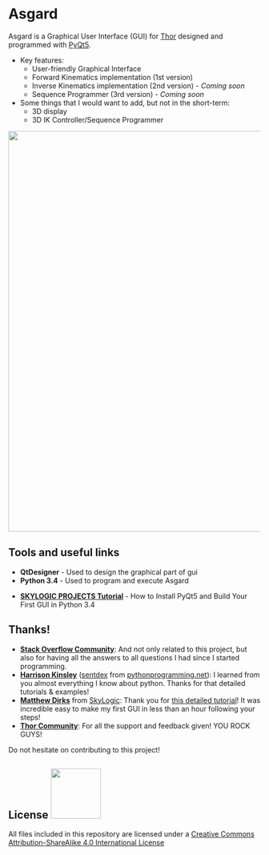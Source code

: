 # Asgard

Asgard is a Graphical User Interface (GUI) for [Thor](https://github.com/AngelLM/Thor) designed and programmed with [PyQt5](https://riverbankcomputing.com/software/pyqt/download5).


* Key features:
  *  User-friendly Graphical Interface
  *  Forward Kinematics implementation (1st version)
  *  Inverse Kinematics implementation (2nd version) - *Coming soon*
  *  Sequence Programmer (3rd version) - *Coming soon*
* Some things that I would want to add, but not in the short-term:
  * 3D display
  * 3D IK Controller/Sequence Programmer

<img src="doc/AsgardGUI.png" width="800">

## Tools and useful links
* **QtDesigner** - Used to design the graphical part of gui
* **Python 3.4** - Used to program and execute Asgard
+ **[SKYLOGIC PROJECTS Tutorial](http://projects.skylogic.ca/blog/how-to-install-pyqt5-and-build-your-first-gui-in-python-3-4/)** - How to Install PyQt5 and Build Your First GUI in Python 3.4

## Thanks!

* **[Stack Overflow Community](https://stackoverflow.com/)**: And not only related to this project, but also for having all the answers to all questions I had since I started programming.
* **[Harrison Kinsley](https://twitter.com/Sentdex)** ([sentdex](https://www.youtube.com/user/sentdex) from [pythonprogramming.net](https://pythonprogramming.net)): I learned from you almost everything I know about python. Thanks for that detailed tutorials & examples!
* **[Matthew Dirks](https://github.com/skylogic004)** from [SkyLogic](http://projects.skylogic.ca): Thank you for [this detailed tutorial](http://projects.skylogic.ca/blog/how-to-install-pyqt5-and-build-your-first-gui-in-python-3-4/)! It was incredible easy to make my first GUI in less than an hour following your steps!
* **[Thor Community](https://groups.google.com/forum/#!forum/thor-opensource-3d-printable-robotic-arm)**: For all the support and feedback given! YOU ROCK GUYS!

Do not hesitate on contributing to this project!

## License <img src="doc/By-sa.png" width="100">

All files included in this repository are licensed under a [Creative Commons Attribution-ShareAlike 4.0 International License](http://creativecommons.org/licenses/by-sa/4.0/)

